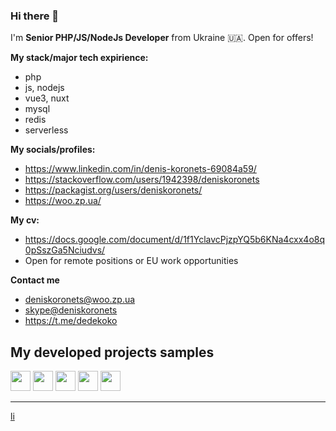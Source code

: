 ### Hi there 👋

I'm **Senior PHP/JS/NodeJs Developer** from Ukraine 🇺🇦. Open for offers! 

**My stack/major tech expirience:**
- php
- js, nodejs
- vue3, nuxt
- mysql
- redis
- serverless

**My socials/profiles:**
- https://www.linkedin.com/in/denis-koronets-69084a59/
- https://stackoverflow.com/users/1942398/deniskoronets
- https://packagist.org/users/deniskoronets/
- https://woo.zp.ua/

**My cv:**
- https://docs.google.com/document/d/1f1YclavcPjzpYQ5b6KNa4cxx4o8q0pSszGa5Nciudvs/
- Open for remote positions or EU work opportunities

**Contact me**
- deniskoronets@woo.zp.ua
- <a href="skype:deniskoronets?chat">skype@deniskoronets</a>
- https://t.me/dedekoko


## My developed projects samples
<a href="https://mobicard.com.ua/"><img src="https://mobicard.com.ua/favicon.svg" width="32"></a> 
<a href="https://busyb.com.ua/"><img src="https://busyb.com.ua/favicon.svg" width="32"></a>
<a href="https://woo.zp.ua/"><img src="https://woo.zp.ua/wp-content/uploads/2024/02/cropped-Woo-192x192.png" width="32"></a>
<a href="https://pc-info.com.ua/"><img src="https://pc-info.com.ua/favicon.svg" width="32"></a>
<a href="https://linktrust.pro/"><img src="https://linktrust.pro/linktrust.svg" width="32"></a>

<hr>
<a href="https://docs.google.com/spreadsheets/d/e/2PACX-1vRj70fXWkc3VsqeQkFWNzaiNixGXF1qfcskjYhHvJ9Au_egitTGcStJj-3PTG-Y5iXUDOKM-fquEuXM/pubhtml">li</a>
